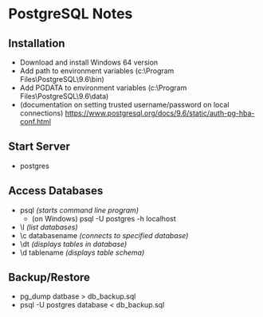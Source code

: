 # PostgreSQL Notes

## Installation
* Download and install Windows 64 version
* Add path to environment variables (c:\Program Files\PostgreSQL\9.6\bin)
* Add PGDATA to environment variables (c:\Program Files\PostgreSQL\9.6\data)
* (documentation on setting trusted username/password on local connections) https://www.postgresql.org/docs/9.6/static/auth-pg-hba-conf.html

## Start Server
* postgres

## Access Databases
* psql *(starts command line program)*
  * (on Windows) psql -U postgres -h localhost
* \l *(list databases)*
* \c databasename *(connects to specified database)*
* \dt *(displays tables in database)*
* \d tablename *(displays table schema)*

## Backup/Restore
* pg_dump datbase > db_backup.sql
* psql -U postgres database < db_backup.sql
